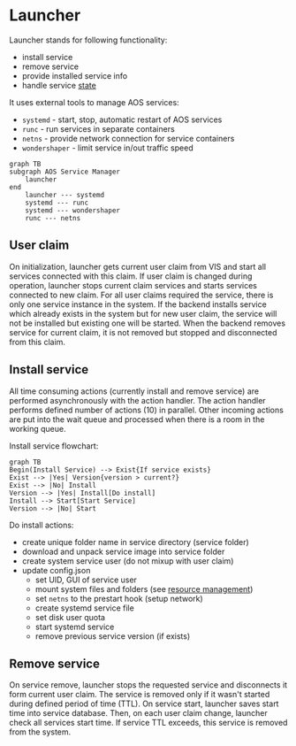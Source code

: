 # Launcher

Launcher stands for following functionality:
* install service
* remove service
* provide installed service info
* handle service [state](doc/state.md)

It uses external tools to manage AOS services:
* `systemd` - start, stop, automatic restart of AOS services
* `runc` - run services in separate containers
* `netns` - provide network connection for service containers
* `wondershaper` - limit service in/out traffic speed

```mermaid
graph TB
subgraph AOS Service Manager
    launcher
end
    launcher --- systemd
    systemd --- runc
    systemd --- wondershaper
    runc --- netns
```

## User claim

On initialization, launcher gets current user claim from VIS and start all services connected with this claim. If user claim is changed during operation, launcher stops current claim services and starts services connected to new claim. For all user claims required the service, there is only one service instance in the system. If the backend installs service which already exists in the system but for new user claim, the service will not be installed but existing one will be started. When the backend removes service for current claim, it is not removed but stopped and disconnected from this claim.

## Install service

All time consuming actions (currently install and remove service) are performed asynchronously with the action handler. The action handler performs defined number of actions (10) in parallel. Other incoming actions are put into the wait queue and processed when there is a room in the working queue.

Install service flowchart:

```mermaid
graph TB
Begin(Install Service) --> Exist{If service exists}
Exist --> |Yes| Version{version > current?}
Exist --> |No| Install
Version --> |Yes| Install[Do install]
Install --> Start[Start Service]
Version --> |No| Start
```

Do install actions:
* create unique folder name in service directory (service folder)
* download and unpack service image into service folder
* create system service user (do not mixup with user claim)
* update config.json
    * set UID, GUI of service user
    * mount system files and folders (see [resource management](doc/resource_management.md))
    * set `netns` to the prestart hook (setup network)
    * create systemd service file
    * set disk user quota
    * start systemd service
    * remove previous service version (if exists)

## Remove service

On service remove, launcher stops the requested service and disconnects it form current user claim. The service is removed only if it wasn't started during defined period of time (TTL). On service start, launcher saves start time into service database. Then, on each user claim change, launcher check all services start time. If service TTL exceeds, this service is removed from the system.